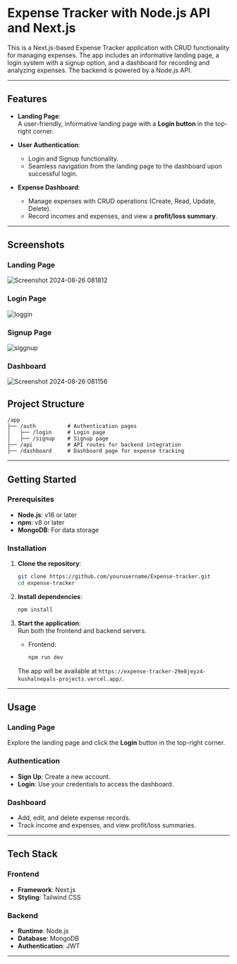
# Expense Tracker with Node.js API and Next.js

This is a Next.js-based Expense Tracker application with CRUD functionality for managing expenses. The app includes an informative landing page, a login system with a signup option, and a dashboard for recording and analyzing expenses. The backend is powered by a Node.js API.

---

## Features

- **Landing Page**:  
  A user-friendly, informative landing page with a **Login button** in the top-right corner.

- **User Authentication**:  
  - Login and Signup functionality.
  - Seamless navigation from the landing page to the dashboard upon successful login.

- **Expense Dashboard**:  
  - Manage expenses with CRUD operations (Create, Read, Update, Delete).  
  - Record incomes and expenses, and view a **profit/loss summary**.

---
## Screenshots

### Landing Page  
![Screenshot 2024-08-26 081812](https://github.com/user-attachments/assets/cdfea07b-6cfe-48fe-a068-9a176f685dc0)

### Login Page  
![loggin](https://github.com/user-attachments/assets/0b38fac7-4931-4285-a9ac-0b3e16c96964)

### Signup Page  
![siggnup](https://github.com/user-attachments/assets/30d524ad-7dcc-442f-95fe-861c802c9dee)

### Dashboard  
![Screenshot 2024-08-26 081156](https://github.com/user-attachments/assets/a8bd042f-d4b6-491b-b264-87a56e7618f9)


## Project Structure

```
/app
├── /auth          # Authentication pages
│   ├── /login     # Login page
│   ├── /signup    # Signup page
├── /api           # API routes for backend integration
├── /dashboard     # Dashboard page for expense tracking

```

---

## Getting Started

### Prerequisites

- **Node.js**: v16 or later  
- **npm**: v8 or later  
- **MongoDB**: For data storage

### Installation

1. **Clone the repository**:  
   ```bash
   git clone https://github.com/yourusername/Expense-tracker.git
   cd expense-tracker
   ```

2. **Install dependencies**:  
   ```bash
   npm install
   ```



4. **Start the application**:  
   Run both the frontend and backend servers.  
   - Frontend:  
     ```bash
     npm run dev
     ```
 

   The app will be available at `https://expense-tracker-29e8jeyz4-kushalnepals-projects.vercel.app/`.

---

## Usage

### Landing Page  
Explore the landing page and click the **Login** button in the top-right corner.

### Authentication  
- **Sign Up**: Create a new account.  
- **Login**: Use your credentials to access the dashboard.  

### Dashboard  
- Add, edit, and delete expense records.  
- Track income and expenses, and view profit/loss summaries.

---

## Tech Stack

### Frontend
- **Framework**: Next.js  
- **Styling**: Tailwind CSS  

### Backend
- **Runtime**: Node.js  
- **Database**: MongoDB  
- **Authentication**: JWT  

---

